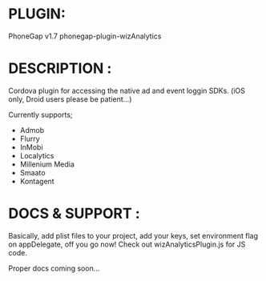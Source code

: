 # PLUGIN: 
PhoneGap v1.7
phonegap-plugin-wizAnalytics


# DESCRIPTION :

Cordova plugin for accessing the native ad and event loggin SDKs. 
(iOS only, Droid users please be patient...)

Currently supports;
- Admob
- Flurry
- InMobi
- Localytics
- Millenium Media
- Smaato
- Kontagent



# DOCS & SUPPORT :

Basically, add plist files to your project, add your keys, set environment flag on appDelegate, off you go now!
Check out wizAnalyticsPlugin.js for JS code.

Proper docs coming soon...